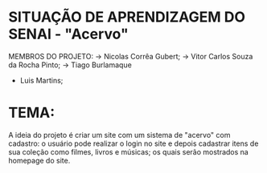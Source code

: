 # SITUAÇÃO DE APRENDIZAGEM DO SENAI - "Acervo"
MEMBROS DO PROJETO:
-> Nicolas Corrêa Gubert;
-> Vitor Carlos Souza da Rocha Pinto;
-> Tiago Burlamaque
- Luis Martins;

# TEMA:
A ideia do projeto é criar um site com um sistema de "acervo" com cadastro: o usuário pode realizar o login no site e depois cadastrar itens de sua coleção como filmes, livros e músicas; os quais serão mostrados na homepage do site.
